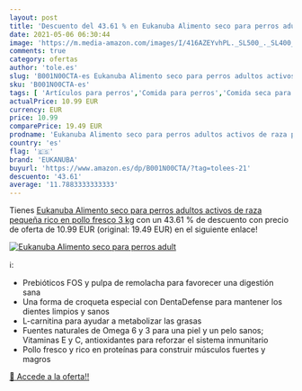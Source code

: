 ```yaml
---
layout: post
title: 'Descuento del 43.61 % en Eukanuba Alimento seco para perros adult'
date: 2021-05-06 06:30:44
image: 'https://m.media-amazon.com/images/I/416AZEYvhPL._SL500_._SL400_.jpg'
comments: true
category: ofertas
author: 'tole.es'
slug: 'B001N00CTA-es Eukanuba Alimento seco para perros adultos activos de raza...'
sku: 'B001N00CTA-es'
tags: [ 'Artículos para perros','Comida para perros','Comida seca para perros','Productos para mascotas','eukanuba', ]
actualPrice: 10.99 EUR
currency: EUR
price: 10.99
comparePrice: 19.49 EUR
prodname: 'Eukanuba Alimento seco para perros adultos activos de raza pequeña  rico en pollo fresco 3 kg'
country: 'es'
flag: '🇪🇸'
brand: 'EUKANUBA'
buyurl: 'https://www.amazon.es/dp/B001N00CTA/?tag=tolees-21'
descuento: '43.61'
average: '11.7883333333333'
---
```


Tienes [Eukanuba Alimento seco para perros adultos activos de raza pequeña  rico en pollo fresco 3 kg](https://www.amazon.es/dp/B001N00CTA/?tag=tolees-21) con un 43.61 % de descuento con precio de oferta de 10.99 EUR (original: 19.49 EUR) en el siguiente enlace!

[![Eukanuba Alimento seco para perros adult](https://m.media-amazon.com/images/I/416AZEYvhPL._SL500_._SL400_.jpg)](https://www.amazon.es/dp/B001N00CTA/?tag=tolees-21)

ℹ️:

- Prebióticos FOS y pulpa de remolacha para favorecer una digestión sana
- Una forma de croqueta especial con DentaDefense para mantener los dientes limpios y sanos
- L-carnitina para ayudar a metabolizar las grasas
- Fuentes naturales de Omega 6 y 3 para una piel y un pelo sanos; Vitaminas E y C, antioxidantes para reforzar el sistema inmunitario
- Pollo fresco y rico en proteínas para construir músculos fuertes y magros

[🛒 Accede a la oferta!!](https://www.amazon.es/dp/B001N00CTA/?tag=tolees-21)
